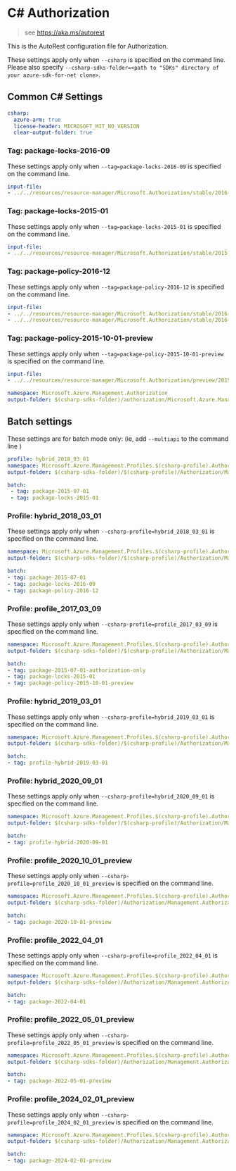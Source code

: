 # C# Authorization

> see https://aka.ms/autorest

This is the AutoRest configuration file for Authorization.

These settings apply only when `--csharp` is specified on the command line.
Please also specify `--csharp-sdks-folder=<path to "SDKs" directory of your azure-sdk-for-net clone>`.

## Common C# Settings
``` yaml $(csharp)
csharp:
  azure-arm: true
  license-header: MICROSOFT_MIT_NO_VERSION
  clear-output-folder: true
```

### Tag: package-locks-2016-09

These settings apply only when `--tag=package-locks-2016-09` is specified on the command line.

``` yaml $(tag) == 'package-locks-2016-09'
input-file:
- ../../resources/resource-manager/Microsoft.Authorization/stable/2016-09-01/locks.json
```

### Tag: package-locks-2015-01

These settings apply only when `--tag=package-locks-2015-01` is specified on the command line.

``` yaml $(tag) == 'package-locks-2015-01'
input-file:
- ../../resources/resource-manager/Microsoft.Authorization/stable/2015-01-01/locks.json
```

### Tag: package-policy-2016-12

These settings apply only when `--tag=package-policy-2016-12` is specified on the command line.

``` yaml $(tag) == 'package-policy-2016-12'
input-file:
- ../../resources/resource-manager/Microsoft.Authorization/stable/2016-12-01/policyAssignments.json
- ../../resources/resource-manager/Microsoft.Authorization/stable/2016-12-01/policyDefinitions.json
```

### Tag: package-policy-2015-10-01-preview

These settings apply only when `--tag=package-policy-2015-10-01-preview` is specified on the command line.

``` yaml $(tag) == 'package-policy-2015-10-01-preview'
input-file:
- ../../resources/resource-manager/Microsoft.Authorization/preview/2015-10-01-preview/policy.json
```

``` yaml $(csharp) && !$(multiapi) && !$(csharp-profile)
namespace: Microsoft.Azure.Management.Authorization
output-folder: $(csharp-sdks-folder)/authorization/Microsoft.Azure.Management.Authorization/src/Generated
```

## Batch settings
These settings are for batch mode only: (ie, add `--multiapi` to the command line )

``` yaml $(multiapi)
profile: hybrid_2018_03_01
namespace: Microsoft.Azure.Management.Profiles.$(csharp-profile).Authorization
output-folder: $(csharp-sdks-folder)/$(csharp-profile)/Authorization/Management.Authorization/Generated

batch:
 - tag: package-2015-07-01
 - tag: package-locks-2015-01
 ```

### Profile: hybrid_2018_03_01

These settings apply only when `--csharp-profile=hybrid_2018_03_01` is specified on the command line.

 ``` yaml $(csharp-profile)=='hybrid_2018_03_01'
namespace: Microsoft.Azure.Management.Profiles.$(csharp-profile).Authorization
output-folder: $(csharp-sdks-folder)/$(csharp-profile)/Authorization/Management.Authorization/Generated

batch:
 - tag: package-2015-07-01
 - tag: package-locks-2016-09
 - tag: package-policy-2016-12
 ```

### Profile: profile_2017_03_09

These settings apply only when `--csharp-profile=profile_2017_03_09` is specified on the command line.

 ``` yaml $(csharp-profile)=='profile_2017_03_09'
namespace: Microsoft.Azure.Management.Profiles.$(csharp-profile).Authorization
output-folder: $(csharp-sdks-folder)/$(csharp-profile)/Authorization/Management.Authorization/Generated

batch:
 - tag: package-2015-07-01-authorization-only
 - tag: package-locks-2015-01
 - tag: package-policy-2015-10-01-preview
 ```

### Profile: hybrid_2019_03_01

These settings apply only when `--csharp-profile=hybrid_2019_03_01` is specified on the command line.

 ``` yaml $(csharp-profile)=='hybrid_2019_03_01'
namespace: Microsoft.Azure.Management.Profiles.$(csharp-profile).Authorization
output-folder: $(csharp-sdks-folder)/$(csharp-profile)/Authorization/Management.Authorization/Generated

batch:
 - tag: profile-hybrid-2019-03-01
 ```

### Profile: hybrid_2020_09_01

These settings apply only when `--csharp-profile=hybrid_2020_09_01` is specified on the command line.

 ``` yaml $(csharp-profile)=='hybrid_2020_09_01'
namespace: Microsoft.Azure.Management.Profiles.$(csharp-profile).Authorization
output-folder: $(csharp-sdks-folder)/$(csharp-profile)/Authorization/Management.Authorization/Generated

batch:
 - tag: profile-hybrid-2020-09-01
 ```

### Profile: profile_2020_10_01_preview

These settings apply only when `--csharp-profile=profile_2020_10_01_preview` is specified on the command line.

 ``` yaml $(csharp-profile)=='profile_2020_10_01_preview'
namespace: Microsoft.Azure.Management.Profiles.$(csharp-profile).Authorization
output-folder: $(csharp-sdks-folder)/Authorization/Management.Authorization/$(csharp-profile)/Generated

batch:
 - tag: package-2020-10-01-preview
 ```

### Profile: profile_2022_04_01

These settings apply only when `--csharp-profile=profile_2022_04_01` is specified on the command line.

 ``` yaml $(csharp-profile)=='profile_2022_04_01'
namespace: Microsoft.Azure.Management.Profiles.$(csharp-profile).Authorization
output-folder: $(csharp-sdks-folder)/Authorization/Management.Authorization/$(csharp-profile)/Generated

batch:
 - tag: package-2022-04-01
 ```

 ### Profile: profile_2022_05_01_preview

These settings apply only when `--csharp-profile=profile_2022_05_01_preview` is specified on the command line.

 ``` yaml $(csharp-profile)=='profile_2022_05_01_preview'
namespace: Microsoft.Azure.Management.Profiles.$(csharp-profile).Authorization
output-folder: $(csharp-sdks-folder)/Authorization/Management.Authorization/$(csharp-profile)/Generated

batch:
 - tag: package-2022-05-01-preview
 ```


 ### Profile: profile_2024_02_01_preview

These settings apply only when `--csharp-profile=profile_2024_02_01_preview` is specified on the command line.

 ``` yaml $(csharp-profile)=='profile_2024_02_01_preview'
namespace: Microsoft.Azure.Management.Profiles.$(csharp-profile).Authorization
output-folder: $(csharp-sdks-folder)/Authorization/Management.Authorization/$(csharp-profile)/Generated

batch:
 - tag: package-2024-02-01-preview
 ```
